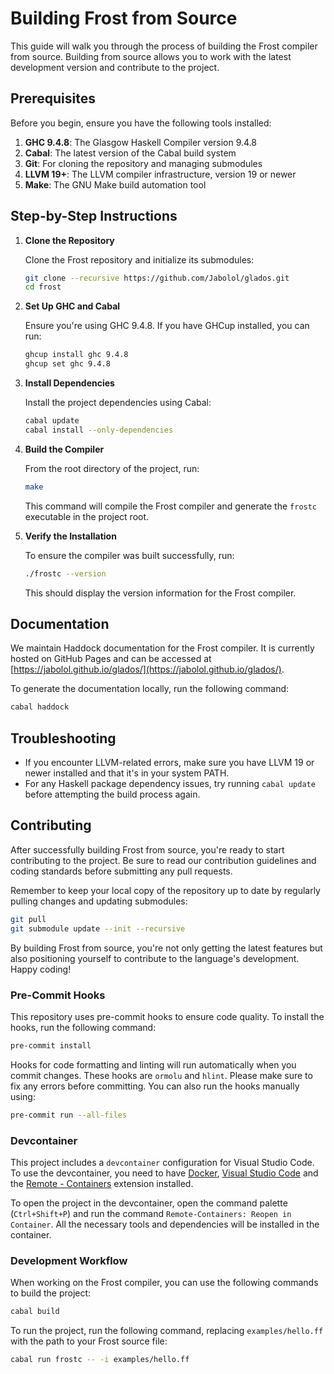 # Building Frost from Source

This guide will walk you through the process of building the Frost compiler from
source. Building from source allows you to work with the latest development
version and contribute to the project.

## Prerequisites

Before you begin, ensure you have the following tools installed:

1. **GHC 9.4.8**: The Glasgow Haskell Compiler version 9.4.8
2. **Cabal**: The latest version of the Cabal build system
3. **Git**: For cloning the repository and managing submodules
4. **LLVM 19+**: The LLVM compiler infrastructure, version 19 or newer
5. **Make**: The GNU Make build automation tool

## Step-by-Step Instructions

1. **Clone the Repository**

   Clone the Frost repository and initialize its submodules:

   ```bash
   git clone --recursive https://github.com/Jabolol/glados.git
   cd frost
   ```

2. **Set Up GHC and Cabal**

   Ensure you're using GHC 9.4.8. If you have GHCup installed, you can run:

   ```bash
   ghcup install ghc 9.4.8
   ghcup set ghc 9.4.8
   ```

3. **Install Dependencies**

   Install the project dependencies using Cabal:

   ```bash
   cabal update
   cabal install --only-dependencies
   ```

4. **Build the Compiler**

   From the root directory of the project, run:

   ```bash
   make
   ```

   This command will compile the Frost compiler and generate the `frostc`
   executable in the project root.

5. **Verify the Installation**

   To ensure the compiler was built successfully, run:

   ```bash
   ./frostc --version
   ```

   This should display the version information for the Frost compiler.

## Documentation

We maintain Haddock documentation for the Frost compiler. It is currently hosted
on GitHub Pages and can be accessed at
[https://jabolol.github.io/glados/](https://jabolol.github.io/glados/).

To generate the documentation locally, run the following command:

```bash
cabal haddock
```

## Troubleshooting

- If you encounter LLVM-related errors, make sure you have LLVM 19 or newer
  installed and that it's in your system PATH.
- For any Haskell package dependency issues, try running `cabal update` before
  attempting the build process again.

## Contributing

After successfully building Frost from source, you're ready to start
contributing to the project. Be sure to read our contribution guidelines and
coding standards before submitting any pull requests.

Remember to keep your local copy of the repository up to date by regularly
pulling changes and updating submodules:

```bash
git pull
git submodule update --init --recursive
```

By building Frost from source, you're not only getting the latest features but
also positioning yourself to contribute to the language's development. Happy
coding!

### Pre-Commit Hooks

This repository uses pre-commit hooks to ensure code quality. To install the
hooks, run the following command:

```bash
pre-commit install
```

Hooks for code formatting and linting will run automatically when you commit
changes. These hooks are `ormolu` and `hlint`. Please make sure to fix any
errors before committing. You can also run the hooks manually using:

```bash
pre-commit run --all-files
```

### Devcontainer

This project includes a `devcontainer` configuration for Visual Studio Code. To
use the devcontainer, you need to have
[Docker](https://docs.docker.com/get-docker/),
[Visual Studio Code](https://code.visualstudio.com/) and the
[Remote - Containers](https://marketplace.visualstudio.com/items?itemName=ms-vscode-remote.remote-containers)
extension installed.

To open the project in the devcontainer, open the command palette
(`Ctrl+Shift+P`) and run the command `Remote-Containers: Reopen in Container`.
All the necessary tools and dependencies will be installed in the container.

### Development Workflow

When working on the Frost compiler, you can use the following commands to build
the project:

```bash
cabal build
```

To run the project, run the following command, replacing `examples/hello.ff`
with the path to your Frost source file:

```bash
cabal run frostc -- -i examples/hello.ff
```
